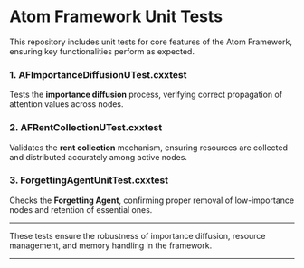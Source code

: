 
# Atom Framework Unit Tests

This repository includes unit tests for core features of the Atom Framework, ensuring key functionalities perform as expected.

### 1. **AFImportanceDiffusionUTest.cxxtest**
Tests the **importance diffusion** process, verifying correct propagation of attention values across nodes.

### 2. **AFRentCollectionUTest.cxxtest**
Validates the **rent collection** mechanism, ensuring resources are collected and distributed accurately among active nodes.

### 3. **ForgettingAgentUnitTest.cxxtest**
Checks the **Forgetting Agent**, confirming proper removal of low-importance nodes and retention of essential ones.

---

These tests ensure the robustness of importance diffusion, resource management, and memory handling in the framework.

--- 
